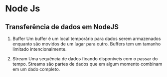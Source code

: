 # Node Js

## Transferência de dados em NodeJS

1. Buffer
Um buffer é um local temporário para dados serem armazenados enquanto são movidos de um lugar para outro. Buffers tem um tamanho limitado intencionalmente.

2. Stream
Uma sequência de dados ficando disponíveis com o passar do tempo. Streams são partes de dados que em algum momento combinam em um dado completo.
